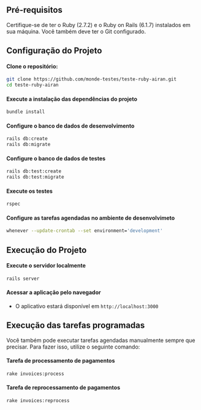 ## Pré-requisitos

Certifique-se de ter o Ruby (2.7.2) e o Ruby on Rails (6.1.7) instalados em sua máquina. Você também deve ter o Git configurado.

## Configuração do Projeto

#### Clone o repositório:

  ```bash
  git clone https://github.com/monde-testes/teste-ruby-airan.git
  cd teste-ruby-airan
  ```

#### Execute a instalação das dependências do projeto

  ```bash
  bundle install
  ```

#### Configure o banco de dados de desenvolvimento

  ```bash
  rails db:create
  rails db:migrate
  ```

#### Configure o banco de dados de testes

  ```bash
  rails db:test:create
  rails db:test:migrate
  ```
  
#### Execute os testes

  ```bash
  rspec
  ```
  
#### Configure as tarefas agendadas no ambiente de desenvolvimeto

  ```bash
  whenever --update-crontab --set environment='development'
  ```
  
## Execução do Projeto

#### Execute o servidor localmente

  ```bash
  rails server
  ```

#### Acessar a aplicação pelo navegador

  - O aplicativo estará disponível em `http://localhost:3000`

## Execução das tarefas programadas

Você também pode executar tarefas agendadas manualmente sempre que precisar. Para fazer isso, utilize o seguinte comando:

#### Tarefa de processamento de pagamentos

  ```bash
  rake invoices:process
  ```
  
#### Tarefa de reprocessamento de pagamentos

  ```bash
  rake invoices:reprocess
  ```